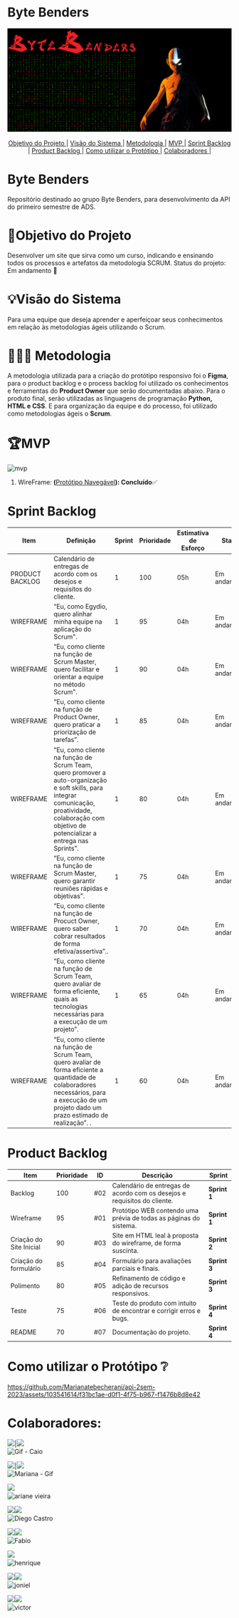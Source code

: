 # **Byte Benders**
<p align="center">
      <img src="Dados/Capa-API.png" alt="Capa-API">

<p align="center">
    <a href="#objetivo"> Objetivo do Projeto </a> | 
    <a href="#visao"> Visão do Sistema </a> |
    <a href="#metodologia"> Metodologia </a> |  
    <a href="#mvp"> MVP </a> | 
    <a href="#sprint-backlog"> Sprint Backlog </a> | 
    <a href="#product-backlog"> Product Backlog </a> | 
    <a href="#prototipo"> Como utilizar o Protótipo </a> | 
    <a href="#colaboradores"> Colaboradores </a> | 
</p>
</p>



# Byte Benders
Repositório destinado ao grupo Byte Benders, para desenvolvimento da API do primeiro semestre de ADS.

# 🎯Objetivo do Projeto
Desenvolver um site que sirva como um curso, indicando e ensinando todos os processos e artefatos da metodologia SCRUM. Status do projeto: Em andamento 🏇

# 💡Visão do Sistema
Para uma equipe que deseja aprender e aperfeiçoar seus conhecimentos em relação às metodologias ágeis utilizando o Scrum.

#  👨🏿‍💻 Metodologia 
A metodologia utilizada para a criação do protótipo responsivo foi o **Figma**, para o product backlog e o process backlog foi utilizado os conhecimentos e ferramentas do **Product Owner** que serão documentadas abaixo. Para o produto final, serão utilizadas as linguagens de programação **Python, HTML e CSS**. E para organização da equipe e do processo, foi utilizado como metodologias ágeis o **Scrum**.

# 🏆MVP

![mvp](https://github.com/Marianatebecherani/api-2sem-2023/assets/103541614/b389df42-4404-4f09-b09d-ce0adb231114)

1. WireFrame: **(**[Protótipo Navegável](https://encurtador.com.br/mnopM)**): Concluído**✅


# Sprint Backlog 
| Item | Definição | Sprint | Prioridade | Estimativa de Esforço | Status | Data de Entrega |
| ---- | --------- | ------ | ---------- | --------------------- | ------ | --------------- |
|PRODUCT BACKLOG|Calendário de entregas de acordo com os desejos e requisitos do cliente.| 1 | 100 | 05h | Em andamento | 9/24/2023 | 
|WIREFRAME| “Eu, como Egydio, quero alinhar minha equipe na aplicação do Scrum".| 1 | 95 | 04h | Em andamento | 9/24/2023 |
|WIREFRAME| “Eu, como cliente na função de Scrum Master, quero facilitar e orientar a equipe no método Scrum".| 1 | 90 | 04h | Em andamento | 9/24/2023 |
|WIREFRAME|“Eu, como cliente na função de Product Owner, quero praticar a priorização de tarefas”.| 1 | 85 | 04h | Em andamento | 9/24/2023 |
|WIREFRAME| “Eu, como cliente na função de Scrum Team, quero promover a auto-organização e soft skills, para integrar comunicação, proatividade, colaboração com objetivo de potencializar a entrega nas Sprints”.| 1 | 80 | 04h | Em andamento | 9/24/2023 |
|WIREFRAME|“Eu, como cliente na função de Scrum Master, quero garantir reuniões rápidas e objetivas”.| 1 | 75 | 04h | Em andamento | 9/24/2023|
|WIREFRAME|“Eu, como cliente na função de Procuct Owner, quero saber cobrar resultados de forma efetiva/assertiva”..| 1 | 70 | 04h | Em andamento | 9/24/2023 |
|WIREFRAME|“Eu, como cliente na função de Scrum Team, quero avaliar de forma eficiente, quais as tecnologias necessárias para a execução de um projeto”. | 1 | 65 | 04h | Em andamento | 9/24/2023 |
|WIREFRAME| “Eu, como cliente na função de Scrum Team, quero avaliar de forma eficiente a quantidade de colaboradores necessários, para a execução de um projeto dado um prazo estimado de realização”. .| 1 | 60 | 04h | Em andamento | 9/24/2023|

# Product Backlog
| Item | Prioridade | ID | Descrição | Sprint |
| ---- | ---------- |----| --------- | ------ |
|Backlog|100|#02|Calendário de entregas de acordo com os desejos e requisitos do cliente.|**Sprint 1**|
|Wireframe|95|#01|Protótipo WEB contendo uma prévia de todas as páginas do sistema.|**Sprint 1**|
|Criação do Site Inicial|90|#03|Site em HTML leal à proposta do wireframe, de forma suscinta.|**Sprint 2**|
|Criação do formulário|85|#04|Formulário para avaliações parciais e finais.|**Sprint 3**|
|Polimento|80|#05|Refinamento de código e adição de recursos responsivos.|**Sprint 3**|
|Teste|75|#06|Teste do produto com intuito de encontrar e corrigir erros e bugs.|**Sprint 4**|
|README|70|#07|Documentação do projeto.|**Sprint 4**|




# Como utilizar o Protótipo ❔

https://github.com/Marianatebecherani/api-2sem-2023/assets/103541614/f31bc1ae-d0f1-4f75-b967-f1476b8d8e42





# Colaboradores:
 [<img src="https://img.shields.io/badge/LinkedIn-0077B5?style=for-the-badge&logo=linkedin&logoColor=white">](https://www.linkedin.com/in/caio-osorio-a67224200/)|[<img src="https://img.shields.io/badge/GitHub-100000?style=for-the-badge&logo=github&logoColor=white">](https://github.com/CaioOsorio) <br>
![Gif - Caio](https://github.com/Marianatebecherani/api-2sem-2023/assets/103541614/c718d4aa-01dd-420a-97b3-fa0d8118843d) 


[<img src="https://img.shields.io/badge/LinkedIn-0077B5?style=for-the-badge&logo=linkedin&logoColor=white">](https://www.linkedin.com/in/mariana-rebelo-tebecherani-3207a4214)|[<img src="https://img.shields.io/badge/GitHub-100000?style=for-the-badge&logo=github&logoColor=white">](https://github.com/Marianatebecherani) <br>
![Mariana - Gif](https://github.com/Marianatebecherani/api-2sem-2023/assets/103541614/3977ea80-ad2c-45bb-9940-f8f6872c8f80)
<br>


[<img src="https://img.shields.io/badge/GitHub-100000?style=for-the-badge&logo=github&logoColor=white">](https://github.com/ArianeMVieira) <br>
![ariane vieira](https://github.com/Marianatebecherani/api-2sem-2023/assets/103541614/53c96547-d4ca-49d4-8601-edf181420c52)

 [<img src="https://img.shields.io/badge/LinkedIn-0077B5?style=for-the-badge&logo=linkedin&logoColor=white">](https://www.linkedin.com/in/diegocastro91)[<img src="https://img.shields.io/badge/GitHub-100000?style=for-the-badge&logo=github&logoColor=white">](https://github.com/Diegocastro5) <br>
![Diego Castro](https://github.com/Marianatebecherani/api-2sem-2023/assets/103541614/6f185de6-a6d4-48a6-b49c-3740fe013f1f)



<a href="https://www.linkedin.com/in/f%C3%A1bio-hiroshi-5393a51a0/"><img src="https://img.shields.io/badge/LinkedIn-0077B5?style=for-the-badge&logo=linkedin&logoColor=white"></a><a href="https://github.com/FabioHiros"><img src="https://img.shields.io/badge/GitHub-100000?style=for-the-badge&logo=github&logoColor=white"></a> <br>
![Fabio](https://github.com/Marianatebecherani/api-2sem-2023/assets/103541614/12fadeaa-c274-42b1-b613-95337010fc96)


<a href="https://github.com/hriquen"><img src="https://img.shields.io/badge/GitHub-100000?style=for-the-badge&logo=github&logoColor=white"></a> <br>
![henrique](https://github.com/Marianatebecherani/api-2sem-2023/assets/103541614/671adbe3-8a8b-404d-a9bc-5fd9f8208271)



<a href="https://www.linkedin.com/in/jonielrodrigues"><img src="https://img.shields.io/badge/LinkedIn-0077B5?style=for-the-badge&logo=linkedin&logoColor=white"></a><a href="https://github.com/jonieloliveira"><img src="https://img.shields.io/badge/GitHub-100000?style=for-the-badge&logo=github&logoColor=white"></a> <br>
![joniel](https://github.com/Marianatebecherani/api-2sem-2023/assets/103541614/1fa074f2-927a-407e-9ae3-04b0fbb3c262)



<a href="https://www.linkedin.com/in/victorfreis135"><img src="https://img.shields.io/badge/LinkedIn-0077B5?style=for-the-badge&logo=linkedin&logoColor=white"></a><a href="https://github.com/VictorReis135"><img src="https://img.shields.io/badge/GitHub-100000?style=for-the-badge&logo=github&logoColor=white"></a> <br>
![victor](https://github.com/Marianatebecherani/api-2sem-2023/assets/103541614/2161bac1-d04a-4903-8859-443d53f0cb90)





